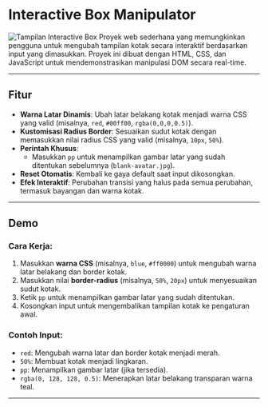 # Interactive Box Manipulator

![Tampilan Interactive Box](https://fidhera.github.io/InteractiveBox/)
Proyek web sederhana yang memungkinkan pengguna untuk mengubah tampilan kotak secara interaktif berdasarkan input yang dimasukkan. Proyek ini dibuat dengan HTML, CSS, dan JavaScript untuk mendemonstrasikan manipulasi DOM secara real-time.

---

## Fitur

- **Warna Latar Dinamis**: Ubah latar belakang kotak menjadi warna CSS yang valid (misalnya, `red`, `#00ff00`, `rgba(0,0,0,0.5)`).
- **Kustomisasi Radius Border**: Sesuaikan sudut kotak dengan memasukkan nilai radius CSS yang valid (misalnya, `10px`, `50%`).
- **Perintah Khusus**:
  - Masukkan `pp` untuk menampilkan gambar latar yang sudah ditentukan sebelumnya (`blank-avatar.jpg`).
- **Reset Otomatis**: Kembali ke gaya default saat input dikosongkan.
- **Efek Interaktif**: Perubahan transisi yang halus pada semua perubahan, termasuk bayangan dan warna kotak.

---

## Demo

### Cara Kerja:
1. Masukkan **warna CSS** (misalnya, `blue`, `#ff0000`) untuk mengubah warna latar belakang dan border kotak.
2. Masukkan nilai **border-radius** (misalnya, `50%`, `20px`) untuk menyesuaikan sudut kotak.
3. Ketik `pp` untuk menampilkan gambar latar yang sudah ditentukan.
4. Kosongkan input untuk mengembalikan tampilan kotak ke pengaturan awal.

### Contoh Input:
- `red`: Mengubah warna latar dan border kotak menjadi merah.
- `50%`: Membuat kotak menjadi lingkaran.
- `pp`: Menampilkan gambar latar (jika tersedia).
- `rgba(0, 128, 128, 0.5)`: Menerapkan latar belakang transparan warna teal.

---
